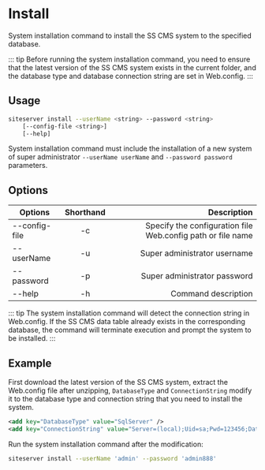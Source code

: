 # Install

System installation command to install the SS CMS system to the specified database.

::: tip
Before running the system installation command, you need to ensure that the latest version of the SS CMS system exists in the current folder, and the database type and database connection string are set in Web.config.
:::

## Usage

``` sh
siteserver install --userName <string> --password <string>
    [--config-file <string>]
    [--help]
```

System installation command must include the installation of a new system of super administrator `--userName userName` and `--password password` parameters.

## Options

| Options          | Shorthand |                                 Description |
| ------------- | :--: | -----------------------------------: |
| --config-file |  -c  | Specify the configuration file Web.config path or file name |
| --userName    |  -u  |                     Super administrator username |
| --password    |  -p  |                       Super administrator password |
| --help        |  -h  |                             Command description |

::: tip
The system installation command will detect the connection string in Web.config. If the SS CMS data table already exists in the corresponding database, the command will terminate execution and prompt the system to be installed.
:::

## Example

First download the latest version of the SS CMS system, extract the Web.config file after unzipping,  `DatabaseType` and `ConnectionString` modify it to the database type and connection string that you need to install the system.

``` xml
<add key="DatabaseType" value="SqlServer" />
<add key="ConnectionString" value="Server=(local);Uid=sa;Pwd=123456;Database=cms_to_install;" />
```

Run the system installation command after the modification:

``` sh
siteserver install --userName 'admin' --password 'admin888'
```
